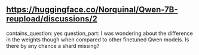 ## https://huggingface.co/Norquinal/Qwen-7B-reupload/discussions/2

contains_question: yes
question_part: I was wondering about the difference in the weights though when compared to other finetuned Qwen models.
Is there by any chance a shard missing?